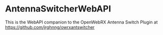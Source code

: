 # AntennaSwitcherWebAPI
This is the WebAPI companion to the OpenWebRX Antenna Switch Plugin at https://github.com/jrghnng/owrxantswitcher
